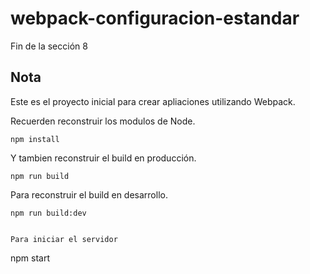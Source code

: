 # webpack-configuracion-estandar
Fin de la sección 8


## Nota
Este es el proyecto inicial para crear apliaciones utilizando Webpack.


Recuerden reconstruir los modulos de Node.
```
npm install
```

Y tambien reconstruir el build en producción.
```
npm run build
```

Para reconstruir el build en desarrollo.
```
npm run build:dev


Para iniciar el servidor
```
npm start
